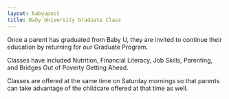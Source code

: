```yaml
---
layout: babyupost
title: Baby University Graduate Class
---
```


Once a parent has graduated from Baby U, they are invited to continue their education by returning for our Graduate Program. 

Classes have included Nutrition, Financial Literacy, Job Skills, Parenting, and Bridges Out of Poverty Getting Ahead.  

Classes are offered at the same time on Saturday mornings so that parents can take advantage of the childcare offered at that time as well.
